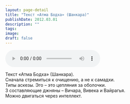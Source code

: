 ```yaml
---
layout: page-detail
title: "Текст «Атма Бодха» (Шанкара)"
publishDate: 2012.03.01
description: ""
tags:
image:
draft: false
---
```


<audio title="2012.03.01 - Текст «Атма Бодха» (Шанкара).mp3" src="https://filer-api.advayta.org/v1.0/public/files/73867" controls=""></audio>

 Текст «Атма Бодха» (Шанкара).  
 Сначала стремиться к очищению, а не к самадхи.  
 Типы аскезы. Эго – это цепляния за оболочки.  
 3 составляющие джняны – Вичара, Вивека и Вайрагья.  
 Можно двигаться через интеллект.  

  

